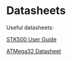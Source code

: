 # Datasheets #

Useful datasheets:

[STK500 User Guide](http://iha-projectb.googlecode.com/files/AVR_STK500_UserGuide.pdf)

[ATMega32 Datasheet](http://iha-projectb.googlecode.com/files/ATmega32.pdf)